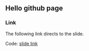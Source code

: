 ## Hello github page

### Link

The following link directs to the slide.

Code: [slide link](/text_in_R_Tbilisi.html)
